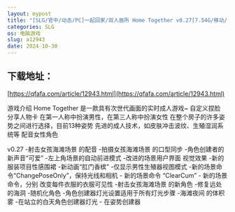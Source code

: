 ```yaml
---
layout: mypost
title: "[SLG/官中/动态/PC]一起回家/双人居所 Home Together v0.27[7.54G/移动/百度]"
categories: SLG
os: 电脑游戏
slug: a12943
date: 2024-10-30
---
```


## 下载地址：

[https://qfafa.com/article/12943.html](https://qfafa.com/article/12943.html)

游戏介绍
Home Together 是一款具有次世代画面的实时成人游戏~
自定义捏脸
分享人物卡
在第一人称中扮演男性，在第三人称中扮演女性
在整个房子的许多姿势之间进行选择，目前13种姿势
先进的成人技术，如皮肤冲击波纹、生殖湿润系统等
配音女性角色

v0.27
-射击女孩海滩场景
的配音 -拍摄女孩海滩场景
的口型同步 -角色创建者的新声音“可爱”
-左上角场景的自动前进模式
-改进的场景用户界面
视觉效果 -新的服装项目性感围裙
-新动画“肛门香槟”
-仅显示男性生殖器视图模式
-新的场景命令“ChangePoseOnly”，保持光线和相机
\- 新的场景命令 “ClearCum”
\- 新的场景命令，分别
改变每件衣服的衣服可见性 -射击女孩海滩场景
的新角色 -修复远处
的海洞 -随机化角色
-角色创建器灯光设置适用于所有灯光步骤
-海滩夜间
的体积雾 -在站立的白天角色创建器灯光
\- 在姿势创建器